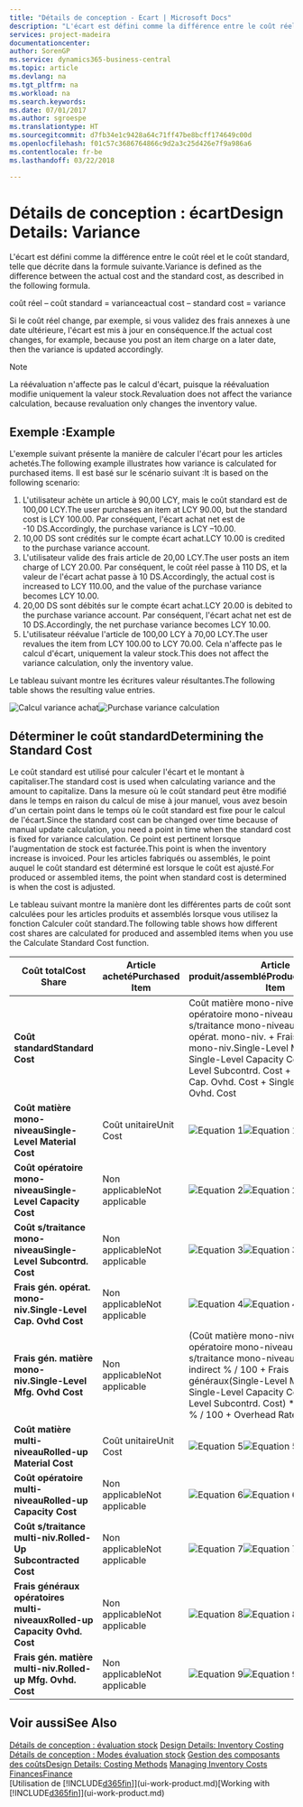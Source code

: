 ```yaml
---
title: "Détails de conception - Ecart | Microsoft Docs"
description: "L'écart est défini comme la différence entre le coût réel et le coût standard, telle que décrite dans la formule suivante."
services: project-madeira
documentationcenter: 
author: SorenGP
ms.service: dynamics365-business-central
ms.topic: article
ms.devlang: na
ms.tgt_pltfrm: na
ms.workload: na
ms.search.keywords: 
ms.date: 07/01/2017
ms.author: sgroespe
ms.translationtype: HT
ms.sourcegitcommit: d7fb34e1c9428a64c71ff47be8bcff174649c00d
ms.openlocfilehash: f01c57c3686764866c9d2a3c25d426e7f9a986a6
ms.contentlocale: fr-be
ms.lasthandoff: 03/22/2018

---
```

# <a name="design-details-variance"></a><span data-ttu-id="b1740-103">Détails de conception : écart</span><span class="sxs-lookup"><span data-stu-id="b1740-103">Design Details: Variance</span></span>
<span data-ttu-id="b1740-104">L'écart est défini comme la différence entre le coût réel et le coût standard, telle que décrite dans la formule suivante.</span><span class="sxs-lookup"><span data-stu-id="b1740-104">Variance is defined as the difference between the actual cost and the standard cost, as described in the following formula.</span></span>  

 <span data-ttu-id="b1740-105">coût réel – coût standard = variance</span><span class="sxs-lookup"><span data-stu-id="b1740-105">actual cost – standard cost = variance</span></span>  

 <span data-ttu-id="b1740-106">Si le coût réel change, par exemple, si vous validez des frais annexes à une date ultérieure, l'écart est mis à jour en conséquence.</span><span class="sxs-lookup"><span data-stu-id="b1740-106">If the actual cost changes, for example, because you post an item charge on a later date, then the variance is updated accordingly.</span></span>  

> [!NOTE]  
>  <span data-ttu-id="b1740-107">La réévaluation n'affecte pas le calcul d'écart, puisque la réévaluation modifie uniquement la valeur stock.</span><span class="sxs-lookup"><span data-stu-id="b1740-107">Revaluation does not affect the variance calculation, because revaluation only changes the inventory value.</span></span>  

## <a name="example"></a><span data-ttu-id="b1740-108">Exemple :</span><span class="sxs-lookup"><span data-stu-id="b1740-108">Example</span></span>  
 <span data-ttu-id="b1740-109">L'exemple suivant présente la manière de calculer l'écart pour les articles achetés.</span><span class="sxs-lookup"><span data-stu-id="b1740-109">The following example illustrates how variance is calculated for purchased items.</span></span> <span data-ttu-id="b1740-110">Il est basé sur le scénario suivant :</span><span class="sxs-lookup"><span data-stu-id="b1740-110">It is based on the following scenario:</span></span>  

1.  <span data-ttu-id="b1740-111">L'utilisateur achète un article à 90,00 LCY, mais le coût standard est de 100,00 LCY.</span><span class="sxs-lookup"><span data-stu-id="b1740-111">The user purchases an item at LCY 90.00, but the standard cost is LCY 100.00.</span></span> <span data-ttu-id="b1740-112">Par conséquent, l'écart achat net est de -10 DS.</span><span class="sxs-lookup"><span data-stu-id="b1740-112">Accordingly, the purchase variance is LCY –10.00.</span></span>  
2.  <span data-ttu-id="b1740-113">10,00 DS sont crédités sur le compte écart achat.</span><span class="sxs-lookup"><span data-stu-id="b1740-113">LCY 10.00 is credited to the purchase variance account.</span></span>  
3.  <span data-ttu-id="b1740-114">L'utilisateur valide des frais article de 20,00 LCY.</span><span class="sxs-lookup"><span data-stu-id="b1740-114">The user posts an item charge of LCY 20.00.</span></span> <span data-ttu-id="b1740-115">Par conséquent, le coût réel passe à 110 DS, et la valeur de l'écart achat passe à 10 DS.</span><span class="sxs-lookup"><span data-stu-id="b1740-115">Accordingly, the actual cost is increased to LCY 110.00, and the value of the purchase variance becomes LCY 10.00.</span></span>  
4.  <span data-ttu-id="b1740-116">20,00 DS sont débités sur le compte écart achat.</span><span class="sxs-lookup"><span data-stu-id="b1740-116">LCY 20.00 is debited to the purchase variance account.</span></span> <span data-ttu-id="b1740-117">Par conséquent, l'écart achat net est de 10 DS.</span><span class="sxs-lookup"><span data-stu-id="b1740-117">Accordingly, the net purchase variance becomes LCY 10.00.</span></span>  
5.  <span data-ttu-id="b1740-118">L'utilisateur réévalue l'article de 100,00 LCY à 70,00 LCY.</span><span class="sxs-lookup"><span data-stu-id="b1740-118">The user revalues the item from LCY 100.00 to LCY 70.00.</span></span> <span data-ttu-id="b1740-119">Cela n'affecte pas le calcul d'écart, uniquement la valeur stock.</span><span class="sxs-lookup"><span data-stu-id="b1740-119">This does not affect the variance calculation, only the inventory value.</span></span>  

 <span data-ttu-id="b1740-120">Le tableau suivant montre les écritures valeur résultantes.</span><span class="sxs-lookup"><span data-stu-id="b1740-120">The following table shows the resulting value entries.</span></span>  

 <span data-ttu-id="b1740-121">![Calcul variance achat](media/design_details_inventory_costing_11_purchase_variance.png "design_details_inventory_costing_11_purchase_variance")</span><span class="sxs-lookup"><span data-stu-id="b1740-121">![Purchase variance calculation](media/design_details_inventory_costing_11_purchase_variance.png "design_details_inventory_costing_11_purchase_variance")</span></span>  

## <a name="determining-the-standard-cost"></a><span data-ttu-id="b1740-122">Déterminer le coût standard</span><span class="sxs-lookup"><span data-stu-id="b1740-122">Determining the Standard Cost</span></span>  
 <span data-ttu-id="b1740-123">Le coût standard est utilisé pour calculer l'écart et le montant à capitaliser.</span><span class="sxs-lookup"><span data-stu-id="b1740-123">The standard cost is used when calculating variance and the amount to capitalize.</span></span> <span data-ttu-id="b1740-124">Dans la mesure où le coût standard peut être modifié dans le temps en raison du calcul de mise à jour manuel, vous avez besoin d'un certain point dans le temps où le coût standard est fixe pour le calcul de l'écart.</span><span class="sxs-lookup"><span data-stu-id="b1740-124">Since the standard cost can be changed over time because of manual update calculation, you need a point in time when the standard cost is fixed for variance calculation.</span></span> <span data-ttu-id="b1740-125">Ce point est pertinent lorsque l'augmentation de stock est facturée.</span><span class="sxs-lookup"><span data-stu-id="b1740-125">This point is when the inventory increase is invoiced.</span></span> <span data-ttu-id="b1740-126">Pour les articles fabriqués ou assemblés, le point auquel le coût standard est déterminé est lorsque le coût est ajusté.</span><span class="sxs-lookup"><span data-stu-id="b1740-126">For produced or assembled items, the point when standard cost is determined is when the cost is adjusted.</span></span>  

 <span data-ttu-id="b1740-127">Le tableau suivant montre la manière dont les différentes parts de coût sont calculées pour les articles produits et assemblés lorsque vous utilisez la fonction Calculer coût standard.</span><span class="sxs-lookup"><span data-stu-id="b1740-127">The following table shows how different cost shares are calculated for produced and assembled items when you use the Calculate Standard Cost function.</span></span>  

|<span data-ttu-id="b1740-128">Coût total</span><span class="sxs-lookup"><span data-stu-id="b1740-128">Cost Share</span></span>|<span data-ttu-id="b1740-129">Article acheté</span><span class="sxs-lookup"><span data-stu-id="b1740-129">Purchased Item</span></span>|<span data-ttu-id="b1740-130">Article produit/assemblé</span><span class="sxs-lookup"><span data-stu-id="b1740-130">Produced/Assembled Item</span></span>|  
|----------------|--------------------|------------------------------|  
|<span data-ttu-id="b1740-131">**Coût standard**</span><span class="sxs-lookup"><span data-stu-id="b1740-131">**Standard Cost**</span></span>||<span data-ttu-id="b1740-132">Coût matière mono-niveau + Coût opératoire mono-niveau + Coût s/traitance mono-niveau + Frais gén. opérat. mono-niv. + Frais gén. matière mono-niv.</span><span class="sxs-lookup"><span data-stu-id="b1740-132">Single-Level Material Cost + Single-Level Capacity Cost + Single-Level Subcontrd. Cost + Single-Level Cap. Ovhd. Cost + Single-Level Mfg. Ovhd. Cost</span></span>|  
|<span data-ttu-id="b1740-133">**Coût matière mono-niveau**</span><span class="sxs-lookup"><span data-stu-id="b1740-133">**Single-Level Material Cost**</span></span>|<span data-ttu-id="b1740-134">Coût unitaire</span><span class="sxs-lookup"><span data-stu-id="b1740-134">Unit Cost</span></span>|<span data-ttu-id="b1740-135">![Equation 1](media/design_details_inventory_costing_11_equation_1.png "design_details_inventory_costing_11_equation_1")</span><span class="sxs-lookup"><span data-stu-id="b1740-135">![Equation 1](media/design_details_inventory_costing_11_equation_1.png "design_details_inventory_costing_11_equation_1")</span></span>|  
|<span data-ttu-id="b1740-136">**Coût opératoire mono-niveau**</span><span class="sxs-lookup"><span data-stu-id="b1740-136">**Single-Level Capacity Cost**</span></span>|<span data-ttu-id="b1740-137">Non applicable</span><span class="sxs-lookup"><span data-stu-id="b1740-137">Not applicable</span></span>|<span data-ttu-id="b1740-138">![Equation 2](media/design_details_inventory_costing_11_equation_2.png "design_details_inventory_costing_11_equation_2")</span><span class="sxs-lookup"><span data-stu-id="b1740-138">![Equation 2](media/design_details_inventory_costing_11_equation_2.png "design_details_inventory_costing_11_equation_2")</span></span>|  
|<span data-ttu-id="b1740-139">**Coût s/traitance mono-niveau**</span><span class="sxs-lookup"><span data-stu-id="b1740-139">**Single-Level Subcontrd. Cost**</span></span>|<span data-ttu-id="b1740-140">Non applicable</span><span class="sxs-lookup"><span data-stu-id="b1740-140">Not applicable</span></span>|<span data-ttu-id="b1740-141">![Equation 3](media/design_details_inventory_costing_11_equation_3.png "design_details_inventory_costing_11_equation_3")</span><span class="sxs-lookup"><span data-stu-id="b1740-141">![Equation 3](media/design_details_inventory_costing_11_equation_3.png "design_details_inventory_costing_11_equation_3")</span></span>|  
|<span data-ttu-id="b1740-142">**Frais gén. opérat. mono-niv.**</span><span class="sxs-lookup"><span data-stu-id="b1740-142">**Single-Level Cap. Ovhd Cost**</span></span>|<span data-ttu-id="b1740-143">Non applicable</span><span class="sxs-lookup"><span data-stu-id="b1740-143">Not applicable</span></span>|<span data-ttu-id="b1740-144">![Equation 4](media/design_details_inventory_costing_11_equation_4.png "design_details_inventory_costing_11_equation_4")</span><span class="sxs-lookup"><span data-stu-id="b1740-144">![Equation 4](media/design_details_inventory_costing_11_equation_4.png "design_details_inventory_costing_11_equation_4")</span></span>|  
|<span data-ttu-id="b1740-145">**Frais gén. matière mono-niv.**</span><span class="sxs-lookup"><span data-stu-id="b1740-145">**Single-Level Mfg. Ovhd Cost**</span></span>|<span data-ttu-id="b1740-146">Non applicable</span><span class="sxs-lookup"><span data-stu-id="b1740-146">Not applicable</span></span>|<span data-ttu-id="b1740-147">(Coût matière mono-niveau + Coût opératoire mono-niveau + Coût s/traitance mono-niveau) \* Coût indirect % / 100 + Frais généraux</span><span class="sxs-lookup"><span data-stu-id="b1740-147">(Single-Level Material Cost + Single-Level Capacity Cost + Single-Level Subcontrd. Cost) \* Indirect Cost % / 100 + Overhead Rate</span></span>|  
|<span data-ttu-id="b1740-148">**Coût matière multi-niveau**</span><span class="sxs-lookup"><span data-stu-id="b1740-148">**Rolled-up Material Cost**</span></span>|<span data-ttu-id="b1740-149">Coût unitaire</span><span class="sxs-lookup"><span data-stu-id="b1740-149">Unit Cost</span></span>|<span data-ttu-id="b1740-150">![Equation 5](media/design_details_inventory_costing_11_equation_5.png "design_details_inventory_costing_11_equation_5")</span><span class="sxs-lookup"><span data-stu-id="b1740-150">![Equation 5](media/design_details_inventory_costing_11_equation_5.png "design_details_inventory_costing_11_equation_5")</span></span>|  
|<span data-ttu-id="b1740-151">**Coût opératoire multi-niveau**</span><span class="sxs-lookup"><span data-stu-id="b1740-151">**Rolled-up Capacity Cost**</span></span>|<span data-ttu-id="b1740-152">Non applicable</span><span class="sxs-lookup"><span data-stu-id="b1740-152">Not applicable</span></span>|<span data-ttu-id="b1740-153">![Equation 6](media/design_details_inventory_costing_11_equation_6.png "design_details_inventory_costing_11_equation_6")</span><span class="sxs-lookup"><span data-stu-id="b1740-153">![Equation 6](media/design_details_inventory_costing_11_equation_6.png "design_details_inventory_costing_11_equation_6")</span></span>|  
|<span data-ttu-id="b1740-154">**Coût s/traitance multi-niv.**</span><span class="sxs-lookup"><span data-stu-id="b1740-154">**Rolled-Up Subcontracted Cost**</span></span>|<span data-ttu-id="b1740-155">Non applicable</span><span class="sxs-lookup"><span data-stu-id="b1740-155">Not applicable</span></span>|<span data-ttu-id="b1740-156">![Equation 7](media/design_details_inventory_costing_11_equation_7.png "design_details_inventory_costing_11_equation_7")</span><span class="sxs-lookup"><span data-stu-id="b1740-156">![Equation 7](media/design_details_inventory_costing_11_equation_7.png "design_details_inventory_costing_11_equation_7")</span></span>|  
|<span data-ttu-id="b1740-157">**Frais généraux opératoires multi-niveaux**</span><span class="sxs-lookup"><span data-stu-id="b1740-157">**Rolled-up Capacity Ovhd. Cost**</span></span>|<span data-ttu-id="b1740-158">Non applicable</span><span class="sxs-lookup"><span data-stu-id="b1740-158">Not applicable</span></span>|<span data-ttu-id="b1740-159">![Equation 8](media/design_details_inventory_costing_11_equation_8.png "design_details_inventory_costing_11_equation_8")</span><span class="sxs-lookup"><span data-stu-id="b1740-159">![Equation 8](media/design_details_inventory_costing_11_equation_8.png "design_details_inventory_costing_11_equation_8")</span></span>|  
|<span data-ttu-id="b1740-160">**Frais gén. matière multi-niv.**</span><span class="sxs-lookup"><span data-stu-id="b1740-160">**Rolled-up Mfg. Ovhd. Cost**</span></span>|<span data-ttu-id="b1740-161">Non applicable</span><span class="sxs-lookup"><span data-stu-id="b1740-161">Not applicable</span></span>|<span data-ttu-id="b1740-162">![Equation 9](media/design_details_inventory_costing_11_equation_9.png "design_details_inventory_costing_11_equation_9")</span><span class="sxs-lookup"><span data-stu-id="b1740-162">![Equation 9](media/design_details_inventory_costing_11_equation_9.png "design_details_inventory_costing_11_equation_9")</span></span>|  

## <a name="see-also"></a><span data-ttu-id="b1740-163">Voir aussi</span><span class="sxs-lookup"><span data-stu-id="b1740-163">See Also</span></span>  
 <span data-ttu-id="b1740-164">[Détails de conception : évaluation stock](design-details-inventory-costing.md) </span><span class="sxs-lookup"><span data-stu-id="b1740-164">[Design Details: Inventory Costing](design-details-inventory-costing.md) </span></span>  
 <span data-ttu-id="b1740-165">[Détails de conception : Modes évaluation stock](design-details-costing-methods.md) [Gestion des composants des coûts](finance-manage-inventory-costs.md)</span><span class="sxs-lookup"><span data-stu-id="b1740-165">[Design Details: Costing Methods](design-details-costing-methods.md) [Managing Inventory Costs](finance-manage-inventory-costs.md)</span></span>  
 [<span data-ttu-id="b1740-166">Finances</span><span class="sxs-lookup"><span data-stu-id="b1740-166">Finance</span></span>](finance.md)  
 <span data-ttu-id="b1740-167">[Utilisation de [!INCLUDE[d365fin](includes/d365fin_md.md)]](ui-work-product.md)</span><span class="sxs-lookup"><span data-stu-id="b1740-167">[Working with [!INCLUDE[d365fin](includes/d365fin_md.md)]](ui-work-product.md)</span></span>

